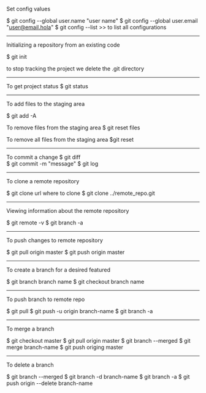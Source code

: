Set config values

$ git config --global user.name "user name"
$ git config --global user.email "user@email.hola"
$ git config --list >> to list all configurations

------------------------------------

Initializing a repository from an existing code

$ git init

to stop tracking the project we delete the .git directory

------------------------------------

To get project status 
$ git status

------------------------------------

To add files to the staging area

$ git add -A

To remove files from the staging area
$ git reset files

To remove all files from the staging area
$git reset

--------------------------------------

To commit a change
$ git diff  
$ git commit -m "message"
$ git log

--------------------------------------

To clone a remote repository 

$ git clone url where to clone
$ git clone ../remote_repo.git

--------------------------------------

Viewing information about the remote repository

$ git remote -v 
$ git branch -a 

--------------------------------------

To push changes to remote repository

$ git pull origin master
$ git push origin master

--------------------------------------

To create a branch for a desired featured

$ git branch branch name
$ git checkout branch name

---------------------------------------

To push branch to remote repo

$ git pull
$ git push -u origin branch-name
$ git branch -a

----------------------------------------

To merge a branch 

$ git checkout master 
$ git pull origin master 
$ git branch --merged
$ git merge branch-name
$ git push origing master

-----------------------------------------

To delete a branch

$ git branch --merged 
$ git branch -d branch-name
$ git branch -a
$ git push origin --delete branch-name